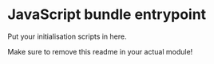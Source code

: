 # JavaScript bundle entrypoint

Put your initialisation scripts in here.

Make sure to remove this readme in your actual module!

